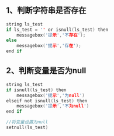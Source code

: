 ## 1、判断字符串是否存在



```c
string ls_test
if ls_test = '' or isnull(ls_test) then
	messagebox('提示','不存在');
else
    messagebox('提示','存在');
end if
```



## 2、判断变量是否为null



```c
string ls_test
if isnull(ls_test) then
    messagebox('提示','为null')
elseif not isnull(ls_test) then
    messagebox('提示','不为null')
end if

//将变量设置为null
setnull(ls_test)
```